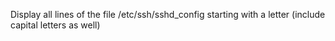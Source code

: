Display all lines of the file /etc/ssh/sshd_config starting with a letter (include capital letters as well)
